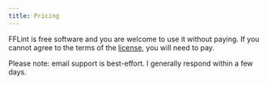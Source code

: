 ```yaml
---
title: Pricing
---
```


FFLint is free software and you are welcome to use it without paying.  If you cannot agree to the terms of the [license](/license.html), you will need to pay.

Please note: email support is best-effort.  I generally respond within a few days.

<!--
## Annual Subscription

* $100/year
* email support

##  Perpetual License

* one-time payment $1,000
* optional annual support is $100/year
    - maintenance and upgrades
    - email support

## Enterprise License

[Contact Me!](/contact.html)
-->